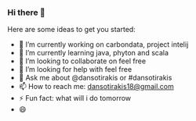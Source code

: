 ### Hi there 👋

<!--
**dansotirakis/dansotirakis** is a ✨ _special_ ✨ repository because its `README.md` (this file) appears on your GitHub profile.
-->
Here are some ideas to get you started:

- 🔭 I’m currently working on carbondata, project intelij
- 🌱 I’m currently learning java, phyton and scala
- 👯 I’m looking to collaborate on feel free
- 🤔 I’m looking for help with feel free
- 💬 Ask me about @dansotirakis or #dansotirakis
- 📫 How to reach me: dansotirakis18@gmail.com
- ⚡ Fun fact: what will i do tomorrow
- 😄
